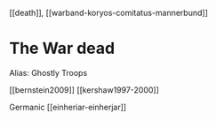 [[death]], [[warband-koryos-comitatus-mannerbund]]

# The War dead
Alias: Ghostly Troops


[[bernstein2009]]
[[kershaw1997-2000]]


Germanic [[einheriar-einherjar]]